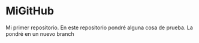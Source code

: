 # MiGitHub
Mi primer repositorio.
En este repositorio pondré alguna cosa de prueba.
La pondré en un nuevo branch

